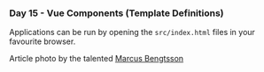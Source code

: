 <h3>Day 15 - Vue Components (Template Definitions)</h3>

Applications can be run by opening the `src/index.html` files in your favourite browser.

Article photo by the talented [Marcus Bengtsson](https://unsplash.com/photos/xujzntUAOhg)
